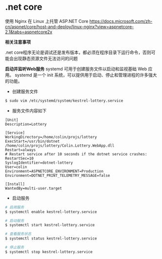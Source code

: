 # .net core

使用 Nginx 在 Linux 上托管 ASP.NET Core
https://docs.microsoft.com/zh-cn/aspnet/core/host-and-deploy/linux-nginx?view=aspnetcore-2.1&tabs=aspnetcore2x

**相关注意事项**

.net core程序无论是调试还是发布版本，都必须在程序目录下运行命令，否则可能会出现静态资源文件无法访问的问题
 

**启动并监听Web服务**
systemd 可用于创建服务文件以启动和监视基础 Web 应用。 systemd 是一个 init 系统，可以提供用于启动、停止和管理进程的许多强大的功能。

* 创建服务文件
```sh
$ sudo vim /etc/systemd/system/kestrel-lottery.service
```

* 服务文件内容如下
```
[Unit]
Description=Lottery

[Service]
WorkingDirectory=/home/colin/projs/lottery
ExecStart=/usr/bin/dotnet /home/colin/projs/lottery/Colin.Lottery.WebApp.dll
Restart=always
# Restart service after 10 seconds if the dotnet service crashes:
RestartSec=10
SyslogIdentifier=dotnet-lottery
User=colin
Environment=ASPNETCORE_ENVIRONMENT=Production
Environment=DOTNET_PRINT_TELEMETRY_MESSAGE=false

[Install]
WantedBy=multi-user.target
```

* 启动服务
```sh
# 启用服务
$ systemctl enable kestrel-lottery.service

# 启动服务
$ systemctl start kestrel-lottery.service

# 查看服务状态
$ systemctl status kestrel-lottery.service

# 停止服务
$ systemctl stop kestrel-lottery.service
```
